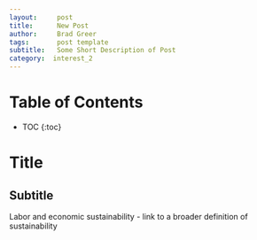 ```yaml
---
layout:     post
title:      New Post
author:     Brad Greer
tags: 		post template
subtitle:  	Some Short Description of Post
category:  interest_2
---
```

<!-- Start Writing Below in Markdown -->

# Table of Contents

* TOC
{:toc}

# Title

## Subtitle

Labor and economic sustainability - link to a broader definition of sustainability

